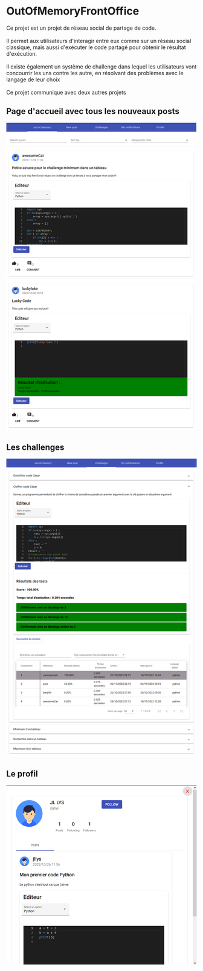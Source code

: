 # OutOfMemoryFrontOffice

Ce projet est un projet de réseau social de partage de code. 
<br> <br>
Il permet aux utilisateurs d'interagir entre eux comme sur un réseau social classique, mais aussi d'exécuter le code partagé pour obtenir le résultat d'exécution.
<br><br>
Il existe également un système de challenge dans lequel les utilisateurs vont concourrir les uns contre les autre, en résolvant des problèmes avec le langage de leur choix
<br><br>
Ce projet communique avec deux autres projets

## Page d'accueil avec tous les nouveaux posts

![img.png](src/readmeImages/accueil.png)


## Les challenges

![img_1.png](src/readmeImages/challenge.png)

## Le profil

![img_1.png](src/readmeImages/profil.png)
